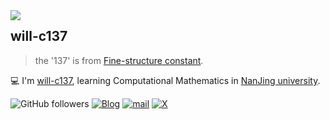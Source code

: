 <a href="#">
<img align="left" src='https://github-readme-stats.vercel.app/api?username=will-c137&show_icons=true&theme=tokyonight'>
</a>  

## will-c137

> the '137' is from [Fine-structure constant](https://en.wikipedia.org/wiki/Fine-structure_constant?useskin=vector).

💻 I'm [will-c137](will-c137.github.io), learning Computational Mathematics in [NanJing university](https://www.nju.edu.cn).

![GitHub followers](https://img.shields.io/github/followers/will-c137)
[![Blog](https://img.shields.io/badge/blog-@will-c137.svg)](https://will-c137.github.io)
[![mail](https://img.shields.io/badge/mail-@willuuhappy-1.svg)](mailto:willunhappy@gmail.com)
[![X](https://img.shields.io/badge/X-@willMayday-1.svg)](https://twitter.com/WillMayday)
